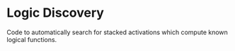 # Logic Discovery

Code to automatically search for stacked activations which compute known logical functions.
